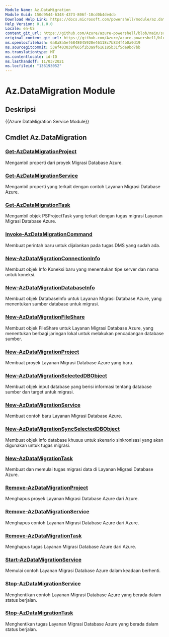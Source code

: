```yaml
---
Module Name: Az.DataMigration
Module Guid: 150d9544-6348-4373-806f-10cd0b4de4cb
Download Help Link: https://docs.microsoft.com/powershell/module/az.datamigration
Help Version: 0.1.0.0
Locale: en-US
content_git_url: https://github.com/Azure/azure-powershell/blob/main/src/DataMigration/DataMigration/help/Az.DataMigration.md
original_content_git_url: https://github.com/Azure/azure-powershell/blob/main/src/DataMigration/DataMigration/help/Az.DataMigration.md
ms.openlocfilehash: 6a8a8a5ef6848045920e46118c7b834f4b0a0d19
ms.sourcegitcommit: 53ef403038f665f1b3a9f616185b31f5de9bd7bb
ms.translationtype: MT
ms.contentlocale: id-ID
ms.lasthandoff: 11/03/2021
ms.locfileid: "136193052"
---
```

# Az.DataMigration Module
## Deskripsi
{{Azure DataMigration Service Module}}

## Cmdlet Az.DataMigration
### [Get-AzDataMigrationProject](Get-AzDataMigrationProject.md)
Mengambil properti dari proyek Migrasi Database Azure.

### [Get-AzDataMigrationService](Get-AzDataMigrationService.md)
Mengambil properti yang terkait dengan contoh Layanan Migrasi Database Azure. 

### [Get-AzDataMigrationTask](Get-AzDataMigrationTask.md)
Mengambil objek PSProjectTask yang terkait dengan tugas migrasi Layanan Migrasi Database Azure.

### [Invoke-AzDataMigrationCommand](Invoke-AzDataMigrationCommand.md)
Membuat perintah baru untuk dijalankan pada tugas DMS yang sudah ada.

### [New-AzDataMigrationConnectionInfo](New-AzDataMigrationConnectionInfo.md)
Membuat objek Info Koneksi baru yang menentukan tipe server dan nama untuk koneksi.

### [New-AzDataMigrationDatabaseInfo](New-AzDataMigrationDatabaseInfo.md)
Membuat objek DatabaseInfo untuk Layanan Migrasi Database Azure, yang menentukan sumber database untuk migrasi.

### [New-AzDataMigrationFileShare](New-AzDataMigrationFileShare.md)
Membuat objek FileShare untuk Layanan Migrasi Database Azure, yang menentukan berbagi jaringan lokal untuk melakukan pencadangan database sumber.

### [New-AzDataMigrationProject](New-AzDataMigrationProject.md)
Membuat proyek Layanan Migrasi Database Azure yang baru.

### [New-AzDataMigrationSelectedDBObject](New-AzDataMigrationSelectedDBObject.md)
Membuat objek input database yang berisi informasi tentang database sumber dan target untuk migrasi.

### [New-AzDataMigrationService](New-AzDataMigrationService.md)
Membuat contoh baru Layanan Migrasi Database Azure.

### [New-AzDataMigrationSyncSelectedDBObject](New-AzDataMigrationSyncSelectedDBObject.md)
Membuat objek info database khusus untuk skenario sinkronisasi yang akan digunakan untuk tugas migrasi.

### [New-AzDataMigrationTask](New-AzDataMigrationTask.md)
Membuat dan memulai tugas migrasi data di Layanan Migrasi Database Azure.

### [Remove-AzDataMigrationProject](Remove-AzDataMigrationProject.md)
Menghapus proyek Layanan Migrasi Database Azure dari Azure.

### [Remove-AzDataMigrationService](Remove-AzDataMigrationService.md)
Menghapus contoh Layanan Migrasi Database Azure dari Azure.

### [Remove-AzDataMigrationTask](Remove-AzDataMigrationTask.md)
Menghapus tugas Layanan Migrasi Database Azure dari Azure.

### [Start-AzDataMigrationService](Start-AzDataMigrationService.md)
Memulai contoh Layanan Migrasi Database Azure dalam keadaan berhenti. 

### [Stop-AzDataMigrationService](Stop-AzDataMigrationService.md)
Menghentikan contoh Layanan Migrasi Database Azure yang berada dalam status berjalan.

### [Stop-AzDataMigrationTask](Stop-AzDataMigrationTask.md)
Menghentikan tugas Layanan Migrasi Database Azure yang berada dalam status berjalan.

